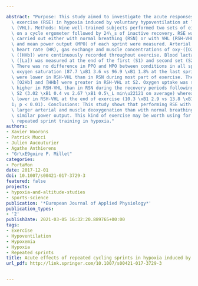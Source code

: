 ---
abstract: "Purpose: This study aimed to investigate the acute responses to repeated-sprint\
  \ exercise (RSE) in hypoxia induced by voluntary hypoventilation at low lung volume\
  \ (VHL). Methods: Nine well-trained subjects performed two sets of eight 6-s sprints\
  \ on a cycle ergometer followed by 24\_s of inactive recovery. RSE was randomly\
  \ carried out either with normal breathing (RSN) or with VHL (RSH-VHL). Peak (PPO)\
  \ and mean power output (MPO) of each sprint were measured. Arterial oxygen saturation,\
  \ heart rate (HR), gas exchange and muscle concentrations of oxy-([O2Hb]) and deoxyhaemoglobin/myoglobin\
  \ ([HHb]) were continuously recorded throughout exercise. Blood lactate concentration\
  \ ([La]) was measured at the end of the first (S1) and second set (S2). Results:\
  \ There was no difference in PPO and MPO between conditions in all sprints. Arterial\
  \ oxygen saturation (87.7 \xB1 3.6 vs 96.9 \xB1 1.8% at the last sprint) and HR\
  \ were lower in RSH-VHL than in RSN during most part of exercise. The changes in\
  \ [O2Hb] and [HHb] were greater in RSH-VHL at S2. Oxygen uptake was significantly\
  \ higher in RSH-VHL than in RSN during the recovery periods following sprints at\
  \ S2 (3.02 \xB1 0.4 vs 2.67 \xB1 0.5\_L min\u22121 on average) whereas [La] was\
  \ lower in RSH-VHL at the end of exercise (10.3 \xB1 2.9 vs 13.8 \xB1 3.5\_mmol.L\u2212\
  1; p < 0.01). Conclusions: This study shows that performing RSE with VHL led to\
  \ larger arterial and muscle deoxygenation than with normal breathing while maintaining\
  \ similar power output. This kind of exercise may be worth using for performing\
  \ repeated sprint training in hypoxia."
authors:
- Xavier Woorons
- Patrick Mucci
- Julien Aucouturier
- Agathe Anthierens
- "Gr\xE9goire P. Millet"
categories:
- PortaMon
date: 2017-12-01
doi: 10.1007/s00421-017-3729-3
featured: false
projects:
- hypoxia-and-altitude-studies
- sports-science
publication: '*European Journal of Applied Physiology*'
publication_types:
- '2'
publishDate: 2021-03-05 16:32:20.889765+00:00
tags:
- Exercise
- Hypoventilation
- Hypoxemia
- Hypoxia
- Repeated sprints
title: Acute effects of repeated cycling sprints in hypoxia induced by voluntary hypoventilation
url_pdf: http://link.springer.com/10.1007/s00421-017-3729-3

---
